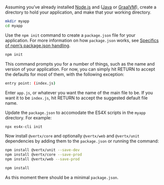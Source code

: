 Assuming you’ve already installed [Node.js](https://nodejs.org/) and ([Java](https://adoptopenjdk.net/) or
[GraalVM](http://www.graalvm.org/)), create a directory to hold your application, and make that your working directory.

```bash
mkdir myapp
cd myapp
```

Use the `npm init` command to create a `package.json` file for your application. For more information on how
`package.json` works, see [Specifics of npm’s package.json handling](https://docs.npmjs.com/files/package.json).

```bash
npm init
```

This command prompts you for a number of things, such as the name and version of your application. For now, you can
simply hit RETURN to accept the defaults for most of them, with the following exception:

```bash
entry point: (index.js)
```

Enter `app.js`, or whatever you want the name of the main file to be. If you want it to be `index.js`, hit RETURN to
accept the suggested default file name.

Update the `package.json` to accomodate the ES4X scripts in the `myapp` directory. For example:

```bash
npx es4x-cli init
```

Now install `@vertx/core` and optionally `@vertx/web` and `@vertx/unit` dependencies by adding them to the
`package.json` or running the command:

```bash
npm install @vertx/unit --save-dev
npm install @vertx/core --save-prod
npm install @vertx/web --save-prod

npm install
```

As this moment there should be a minimal `package.json`.
